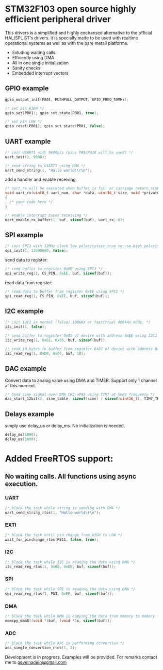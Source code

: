 # STM32F103 open source highly efficient peripheral driver

This drivers is a simplified and highly enchansed alternative to the official HAL/SPL ST's drivers.
It is specially made to be used with realtime operational systems as well as with the bare metall platforms.

* Exluding waiting calls
* Efficently using DMA
* All in one single initialization
* Sanity checks
* Embedded interrupt vectors

## GPIO example
```c
gpio_output_init(PB01, PUSHPULL_OUTPUT, GPIO_FREQ_50MHz);

/* set pin HIGH */
gpio_set(PB01); gpio_set_state(PB01, true);

/* set pin LOW */
gpio_reset(PB01); gpio_set_state(PB01, false);
```

## UART example
```c
/* init USART1 with 9600b/s (pins PA9/PA10 will be used) */
uart_init(1, 9600);

/* send string to USART1 using DMA */
uart_send_string(1, "Hallo world!\r\n");
```

add a handler and enable receiving
```c
/* uart_rx will be executed when buffer is full or carriage return simbol is received  */
void uart_rx(uint8_t uart_num, char *data, uint16_t size, void *private_data)
{
  /* your code here */
}

/* enable interrupt based receiving */
uart_enable_rx_buffer(1, buf, sizeof(buf), uart_rx, 0);
```

## SPI example
```c
/* init SPI1 with 12MHz clock low polarity(set true to use high polarity) */
spi_init(1, 12000000, false);
```

send data to register:

```c
/* send buffer to register 0xEE using SPI1 */
spi_write_reg(1, CS_PIN, 0xEE, buf, sizeof(buf));
```

read data from register:

```c
/* read data to buffer from register 0xEE using SPI1 */
spi_read_reg(1, CS_PIN, 0xEE, buf, sizeof(buf));
```

## I2C example

```c
/* init I2C1 in normal (false) 100kHz or fast(true) 400kHz mode. */
i2c_init(1, false);

/* send buffer to register 0x05 of device with address 0xEE using I2C1 */
i2c_write_reg(1, 0xEE, 0x05, buf, sizeof(buf));

/* read 10 bytes to buffer from register 0x07 of device with address 0xD0 using I2C1 */
i2c_read_reg(1, 0xD0, 0x07, buf, 10);
```
## DAC example
Convert data to analog value using DMA and TIMER. Support only 1 channel at this moment.
```c
/* Send sine signal over DMA_CH2->PA5 using TIM7 at 5kHz frequency */
dac_start_12bit(2, sine_table, sizeof(sine) / sizeof(uint16_t), TIM7_TRGO, 5000);
```
## Delays example
simply use delay_us or delay_ms. No initialization is needed.
```c
delay_ms(1000);
delay_us(1000);
```
# Added FreeRTOS support:
## No waiting calls. All functions using async execution.
### UART
```c
/* block the task while string is sending with DMA */
uart_send_string_rtos(1, "Hallo world\r\n");
```
### EXTI
```c
/* block the task until pin change from HIGH to LOW */
wait_for_pinchange_rtos(PB11, false, true);
```
### I2C
```c
/* block the task while I2C is reading the data using DMA */
i2c_read_reg_rtos(1, 0x68, 0xEE, buf, sizeof(buf));
```
### SPI
```c
/* block the task while SPI is reading the data using DMA */
spi_read_reg_rtos(1, PA3, 0xEE, buf, sizeof(buf));
```
### DMA
```c
/* block the task while DMA is copying the data from memory to memory */
memcpy_dma8((void *)buf, (void *)s, sizeof(buf));
```
### ADC
```c
/* block the task while ADC is performing conversion */
adc_single_conversion_rtos(1, 2);
```
Development is in progress. Examples will be provided.
For remarks contact me to pavelnadein@gmail.com
